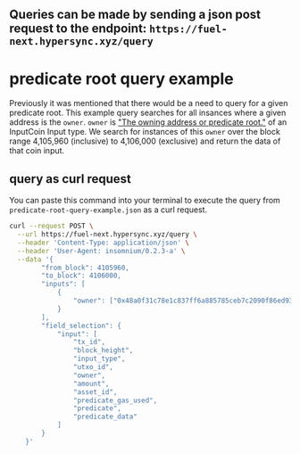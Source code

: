 ## Queries can be made by sending a json post request to the endpoint: `https://fuel-next.hypersync.xyz/query`


# predicate root query example
Previously it was mentioned that there would be a need to query for a given predicate root.  This example query searches for all insances where a given address is the `owner`.  `owner` is ["The owning address or predicate root."](https://docs.fuel.network/docs/beta-4/graphql/reference/objects/#inputcoin) of an InputCoin Input type.  We search for instances of this `owner` over the block range 4,105,960 (inclusive) to 4,106,000 (exclusive) and return the data of that coin input.

## query as curl request
You can paste this command into your terminal to execute the query from `predicate-root-query-example.json` as a curl request.

```bash
curl --request POST \
  --url https://fuel-next.hypersync.xyz/query \
  --header 'Content-Type: application/json' \
  --header 'User-Agent: insomnium/0.2.3-a' \
  --data '{
        "from_block": 4105960,
        "to_block": 4106000,
        "inputs": [
            {
                "owner": ["0x48a0f31c78e1c837ff6a885785ceb7c2090f86ed93db3ed2d8821d13739fe981"]
            }
        ],
        "field_selection": {
            "input": [
                "tx_id",
                "block_height",
                "input_type",
                "utxo_id",
                "owner",
                "amount",
                "asset_id",
                "predicate_gas_used",
                "predicate",
                "predicate_data"
            ]
        }
    }'
```